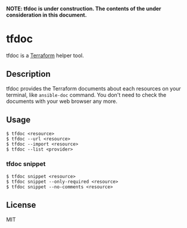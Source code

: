 **NOTE: tfdoc is under construction. The contents of the under consideration in this document.**

tfdoc
====

tfdoc is a [Terraform](https://github.com/hashicorp/terraform) helper tool.


Description
----

tfdoc provides the Terraform documents about each resources on your terminal, like `ansible-doc` command. You don't need to check the documents with your web browser any more.


Usage
----

```
$ tfdoc <resource>
$ tfdoc --url <resource>
$ tfdoc --import <resource>
$ tfdoc --list <provider>
```

### tfdoc snippet

```
$ tfdoc snippet <resource>
$ tfdoc snippet --only-required <resource>
$ tfdoc snippet --no-comments <resource>
```

License
----

MIT
